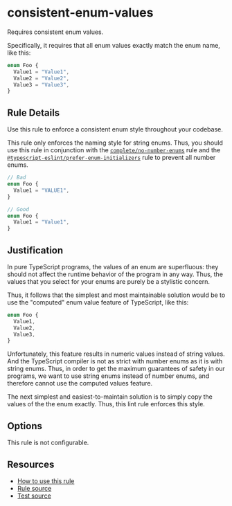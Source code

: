 # consistent-enum-values

Requires consistent enum values.

<!-- end auto-generated rule header -->

Specifically, it requires that all enum values exactly match the enum name, like this:

```ts
enum Foo {
  Value1 = "Value1",
  Value2 = "Value2",
  Value3 = "Value3",
}
```

## Rule Details

Use this rule to enforce a consistent enum style throughout your codebase.

This rule only enforces the naming style for string enums. Thus, you should use this rule in conjunction with the [`complete/no-number-enums`](no-number-enums.md) rule and the [`@typescript-eslint/prefer-enum-initializers`](https://typescript-eslint.io/rules/prefer-enum-initializers/) rule to prevent all number enums.

```ts
// Bad
enum Foo {
  Value1 = "VALUE1",
}

// Good
enum Foo {
  Value1 = "Value1",
}
```

## Justification

In pure TypeScript programs, the values of an enum are superfluous: they should not affect the runtime behavior of the program in any way. Thus, the values that you select for your enums are purely be a stylistic concern.

Thus, it follows that the simplest and most maintainable solution would be to use the "computed" enum value feature of TypeScript, like this:

```ts
enum Foo {
  Value1,
  Value2,
  Value3,
}
```

Unfortunately, this feature results in numeric values instead of string values. And the TypeScript compiler is not as strict with number enums as it is with string enums. Thus, in order to get the maximum guarantees of safety in our programs, we want to use string enums instead of number enums, and therefore cannot use the computed values feature.

The next simplest and easiest-to-maintain solution is to simply copy the values of the the enum exactly. Thus, this lint rule enforces this style.

## Options

This rule is not configurable.

## Resources

- [How to use this rule](https://complete-ts.github.io/eslint-plugin-complete)
- [Rule source](https://github.com/complete-ts/complete/blob/main/packages/eslint-plugin-complete/src/rules/consistent-enum-values.ts)
- [Test source](https://github.com/complete-ts/complete/blob/main/packages/eslint-plugin-complete/tests/rules/consistent-enum-values.test.ts)
